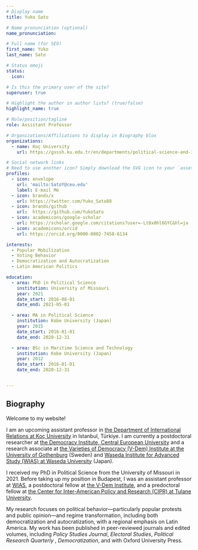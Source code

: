 ```yaml
---
# Display name
title: Yuko Sato

# Name pronunciation (optional)
name_pronunciation: 

# Full name (for SEO)
first_name: Yuko
last_name: Sato

# Status emoji
status:
  icon: 

# Is this the primary user of the site?
superuser: true

# Highlight the author in author lists? (true/false)
highlight_name: true

# Role/position/tagline
role: Assistant Professor

# Organizations/Affiliations to display in Biography blox
organizations:
  - name: Koç University
    url: https://gsssh.ku.edu.tr/en/departments/political-science-and-international-relations/

# Social network links
# Need to use another icon? Simply download the SVG icon to your `assets/media/icons/` folder.
profiles:
  - icon: envelope
    url: 'mailto:SatoY@ceu.edu'
    label: E-mail Me
  - icon: brands/x
    url: https://twitter.com/Yuko_Sato88
  - icon: brands/github
    url:  https://github.com/YukoSato
  - icon: academicons/google-scholar
    url: https://scholar.google.com/citations?user=-Lt8x0hl6GYC&hl=ja
  - icon: academicons/orcid
    url: https://orcid.org/0000-0002-7458-6134

interests:
  - Popular Mobilization
  - Voting Behavior
  - Democratization and Autocratization
  - Latin American Politics

education:
  - area: PhD in Political Science
    institution: University of Missouri
    year: 2021
    date_start: 2016-08-01
    date_end: 2021-05-01

  - area: MA in Political Science
    institution: Kobe University (Japan)
    year: 2015
    date_start: 2016-01-01
    date_end: 2020-12-31

  - area: BSc in Maritime Science and Technology
    institution: Kobe University (Japan)
    year: 2012
    date_start: 2016-01-01
    date_end: 2020-12-31


---
```


## Biography 

Welcome to my website!

I am an upcoming assistant professor in [the Department of International Relations at Koç University](https://gsssh.ku.edu.tr/en/departments/political-science-and-international-relations/) in Istanbul, Türkiye. I am currently a postdoctoral researcher at [the Democracy Institute, Central European University](https://democracyinstitute.ceu.edu/) and a research associate at [the Varieties of Democracy (V-Dem) Institute at the University of Gothenburg](https://www.v-dem.net) (Sweden) and  [Waseda Institute for Advanced Study (WIAS) at Waseda University](https://www.waseda.jp/inst/wias/en/) (Japan). 

I received my PhD in Political Science from the University of Missouri in 2021. Before taking up my position in Budapest, I was an assistant professor at  [WIAS](https://www.waseda.jp/inst/wias/en/), a postdoctoral fellow at [the V-Dem Institute](https://www.v-dem.net), and a predoctoral fellow at [the Center for Inter-American Policy and Research (CIPR) at Tulane University](http://cipr.tulane.edu/).

My research focuses on political behavior—particularly popular protests and public opinion—and regime transformation, including both democratization and autocratization, with a regional emphasis on Latin America. My work has been published in peer-reviewed journals and edited volumes, including <i>Policy Studies Journal</i>, <i>Electoral Studies</i>, <i>Political Research Quarterly </i>, <i> Democratization</i>, and with Oxford University Press.
